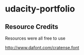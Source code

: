 # udacity-portfolio


## Resource Credits
Resources were all free to use

http://www.dafont.com/cratense.font
